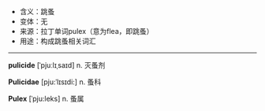 - <span class="definition">含义：跳蚤</span>
- <span class="definition">变体：无</span>
- <span class="definition">来源：拉丁单词pulex（意为flea，即跳蚤）</span>
- <span class="definition">用途：构成跳蚤相关词汇</span>

---

<span class="vocabulary">**pulicide**</span> [ˈpjuːlɪˌsaɪd] n. 灭蚤剂

<span class="vocabulary">**Pulicidae**</span> [pju:ˈlɪsɪdi:] n. 蚤科

<span class="vocabulary">**Pulex**</span> [ˈpju:leks] n. 蚤属


